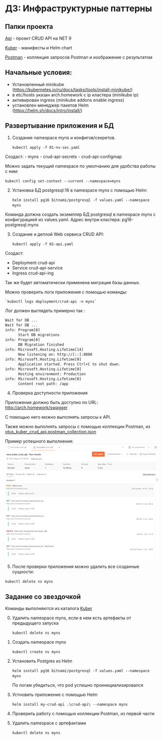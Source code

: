 # ДЗ: Инфраструктурные паттерны

## Папки проекта

[Api](Api) - проект CRUD API на NET 9

[Kuber](Kuber) - манифесты и Helm chart

[Postman](Postman) - коллекция запросов Postman и изображение с результатом


## Начальные условия:

- Установленный minikube (https://kubernetes.io/ru/docs/tasks/tools/install-minikube/)
- в etc/hosts указан arch.homework c ip кластера (minikube ip)
- активирован ingress (minikube addons enable ingress)
- установлен менеджер пакетов Helm (https://helm.sh/docs/intro/install/)


## Развертывание приложения и БД

1. Cоздание namespace myns и конфигов/секретов.
 
    `kubectl apply -f 01-ns-sec.yaml`

Создаст:
	- myns 
	- crud-api-secrets 
	- crud-api-configmap

Можно задать текущий namespace по умолчанию для удобства работы с ним:

   `kubectl config set-context --current --namespace=myns`


2. Установка БД postgresql:16 в namespace myns с помощью Helm:

    `helm install pg16 bitnami/postgresql -f values.yaml --namespace myns`

Команда должна создать экземпляр БД postgresql в namespace myns с конфигурацией из values.yaml. 
Адрес внутри кластера: pg16-postgresql.myns


3. Создание и деплой Web сервиса CRUD API:

    `kubectl apply -f 02-api.yaml`

Создаст:

  - Deployment crud-api
  - Service crud-api-service
  - Ingress crud-api-ing

Так же будет автоматически применена миграция базы данных.

Можно проверить логи приложения с помощью команды:

    `kubectl logs deployment/crud-api -n myns`

Лог должен выглядеть примерно так : 
```
Wait for DB ...
Wait for DB ...
info: Program[0]
      Start DB migrations
info: Program[0]
      DB Migration finished
info: Microsoft.Hosting.Lifetime[14]
      Now listening on: http://[::]:8080
info: Microsoft.Hosting.Lifetime[0]
      Application started. Press Ctrl+C to shut down.
info: Microsoft.Hosting.Lifetime[0]
      Hosting environment: Production
info: Microsoft.Hosting.Lifetime[0]
      Content root path: /app
```


4. Проверка доступности приложения

Приложение должно быть доступно по URL:
http://arch.homework/swagger

С помощью него можно выполнять запросы к API.

Также можно выполнять запросы с помощью коллекции Postman, из [otus_kuber_crud_api.postman_collection.json](Postman/otus_kuber_crud_api.postman_collection.json)

Пример успешного выполнения:
    ![alt text](Postman/result.jpg)

5. После проверки приложения можно удалить все созданные сущности:

`kubectl delete ns myns`

## Задание со звездочкой

Команды выполняются из каталога [Kuber](Kuber)

0. Удалить namespace myns, если в нем есть артефакты от предыдущего запуска

      `kubectl delete ns myns`

1. Создать namespace myns

      `kubectl create ns myns`

2. Установить Postgres из Helm 

    `helm install pg16 bitnami/postgresql -f values.yaml --namespace myns`

    По логам убедиться, что pod успешно проинициализировался

3. Устновить приложение с помощью Helm

      `helm install my-crud-api .\crud-api\ --namespace myns`

4. Проверить работу с помощью коллекции Postman, из первой части

5. Удалить namespace с артефактами

      `kubectl delete ns myns`